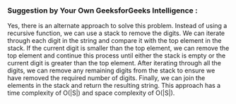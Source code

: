 ### Suggestion by Your Own GeeksforGeeks Intelligence :

Yes, there is an alternate approach to solve this problem. Instead of using a recursive function, we can use a stack to remove the digits. We can iterate through each digit in the string and compare it with the top element in the stack. If the current digit is smaller than the top element, we can remove the top element and continue this process until either the stack is empty or the current digit is greater than the top element. After iterating through all the digits, we can remove any remaining digits from the stack to ensure we have removed the required number of digits. Finally, we can join the elements in the stack and return the resulting string. This approach has a time complexity of O(|S|) and space complexity of O(|S|).
